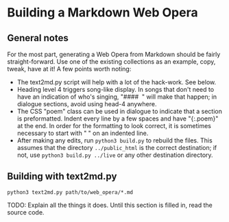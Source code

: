 Building a Markdown Web Opera
=============================

General notes
-------------

For the most part, generating a Web Opera from Markdown should be fairly
straight-forward. Use one of the existing collections as an example, copy,
tweak, have at it! A few points worth noting:

* The text2md.py script will help with a lot of the hack-work. See below.
* Heading level 4 triggers song-like display. In songs that don't need to
  have an indication of who's singing, "#### &nbsp;" will make that happen;
  in dialogue sections, avoid using head-4 anywhere.
* The CSS "poem" class can be used in dialogue to indicate that a section
  is preformatted. Indent every line by a few spaces and have "{:.poem}" at
  the end. In order for the formatting to look correct, it is sometimes
  necessary to start with "&nbsp;" on an indented line.
* After making any edits, run `python3 build.py` to rebuild the files. This
  assumes that the directory `../public_html` is the correct destination;
  if not, use `python3 build.py ../live` or any other destination directory.

Building with text2md.py
------------------------

`python3 text2md.py path/to/web_opera/*.md`

TODO: Explain all the things it does. Until this section is filled in, read
the source code.

